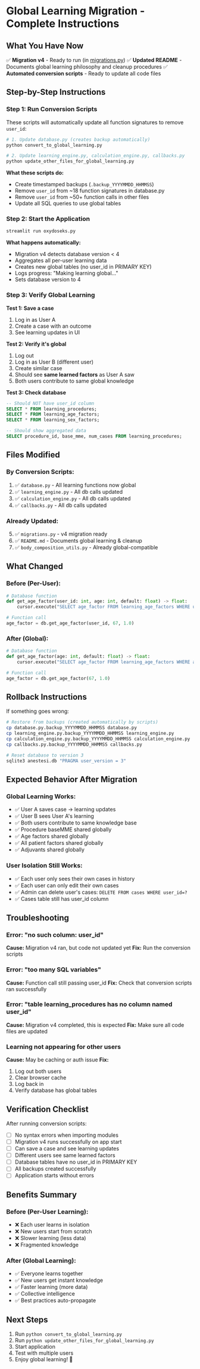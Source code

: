 # Global Learning Migration - Complete Instructions

## What You Have Now

✅ **Migration v4** - Ready to run (in [migrations.py](migrations.py))
✅ **Updated README** - Documents global learning philosophy and cleanup procedures
✅ **Automated conversion scripts** - Ready to update all code files

## Step-by-Step Instructions

### Step 1: Run Conversion Scripts

These scripts will automatically update all function signatures to remove `user_id`:

```bash
# 1. Update database.py (creates backup automatically)
python convert_to_global_learning.py

# 2. Update learning_engine.py, calculation_engine.py, callbacks.py
python update_other_files_for_global_learning.py
```

**What these scripts do:**
- Create timestamped backups (`.backup_YYYYMMDD_HHMMSS`)
- Remove `user_id` from ~18 function signatures in database.py
- Remove `user_id` from ~50+ function calls in other files
- Update all SQL queries to use global tables

### Step 2: Start the Application

```bash
streamlit run oxydoseks.py
```

**What happens automatically:**
- Migration v4 detects database version < 4
- Aggregates all per-user learning data
- Creates new global tables (no user_id in PRIMARY KEY)
- Logs progress: "Making learning global..."
- Sets database version to 4

### Step 3: Verify Global Learning

**Test 1: Save a case**
1. Log in as User A
2. Create a case with an outcome
3. See learning updates in UI

**Test 2: Verify it's global**
1. Log out
2. Log in as User B (different user)
3. Create similar case
4. Should see **same learned factors** as User A saw
5. Both users contribute to same global knowledge

**Test 3: Check database**
```sql
-- Should NOT have user_id column
SELECT * FROM learning_procedures;
SELECT * FROM learning_age_factors;
SELECT * FROM learning_sex_factors;

-- Should show aggregated data
SELECT procedure_id, base_mme, num_cases FROM learning_procedures;
```

## Files Modified

### By Conversion Scripts:
1. ✅ `database.py` - All learning functions now global
2. ✅ `learning_engine.py` - All db calls updated
3. ✅ `calculation_engine.py` - All db calls updated
4. ✅ `callbacks.py` - All db calls updated

### Already Updated:
5. ✅ `migrations.py` - v4 migration ready
6. ✅ `README.md` - Documents global learning & cleanup
7. ✅ `body_composition_utils.py` - Already global-compatible

## What Changed

### Before (Per-User):
```python
# Database function
def get_age_factor(user_id: int, age: int, default: float) -> float:
    cursor.execute("SELECT age_factor FROM learning_age_factors WHERE user_id=? AND age_group=?")

# Function call
age_factor = db.get_age_factor(user_id, 67, 1.0)
```

### After (Global):
```python
# Database function
def get_age_factor(age: int, default: float) -> float:
    cursor.execute("SELECT age_factor FROM learning_age_factors WHERE age_group=?")

# Function call
age_factor = db.get_age_factor(67, 1.0)
```

## Rollback Instructions

If something goes wrong:

```bash
# Restore from backups (created automatically by scripts)
cp database.py.backup_YYYYMMDD_HHMMSS database.py
cp learning_engine.py.backup_YYYYMMDD_HHMMSS learning_engine.py
cp calculation_engine.py.backup_YYYYMMDD_HHMMSS calculation_engine.py
cp callbacks.py.backup_YYYYMMDD_HHMMSS callbacks.py

# Reset database to version 3
sqlite3 anestesi.db "PRAGMA user_version = 3"
```

## Expected Behavior After Migration

### Global Learning Works:
- ✅ User A saves case → learning updates
- ✅ User B sees User A's learning
- ✅ Both users contribute to same knowledge base
- ✅ Procedure baseMME shared globally
- ✅ Age factors shared globally
- ✅ All patient factors shared globally
- ✅ Adjuvants shared globally

### User Isolation Still Works:
- ✅ Each user only sees their own cases in history
- ✅ Each user can only edit their own cases
- ✅ Admin can delete user's cases: `DELETE FROM cases WHERE user_id=?`
- ✅ Cases table still has user_id column

## Troubleshooting

### Error: "no such column: user_id"
**Cause:** Migration v4 ran, but code not updated yet
**Fix:** Run the conversion scripts

### Error: "too many SQL variables"
**Cause:** Function call still passing user_id
**Fix:** Check that conversion scripts ran successfully

### Error: "table learning_procedures has no column named user_id"
**Cause:** Migration v4 completed, this is expected
**Fix:** Make sure all code files are updated

### Learning not appearing for other users
**Cause:** May be caching or auth issue
**Fix:**
1. Log out both users
2. Clear browser cache
3. Log back in
4. Verify database has global tables

## Verification Checklist

After running conversion scripts:

- [ ] No syntax errors when importing modules
- [ ] Migration v4 runs successfully on app start
- [ ] Can save a case and see learning updates
- [ ] Different users see same learned factors
- [ ] Database tables have no user_id in PRIMARY KEY
- [ ] All backups created successfully
- [ ] Application starts without errors

## Benefits Summary

### Before (Per-User Learning):
- ❌ Each user learns in isolation
- ❌ New users start from scratch
- ❌ Slower learning (less data)
- ❌ Fragmented knowledge

### After (Global Learning):
- ✅ Everyone learns together
- ✅ New users get instant knowledge
- ✅ Faster learning (more data)
- ✅ Collective intelligence
- ✅ Best practices auto-propagate

## Next Steps

1. Run `python convert_to_global_learning.py`
2. Run `python update_other_files_for_global_learning.py`
3. Start application
4. Test with multiple users
5. Enjoy global learning! 🎯
